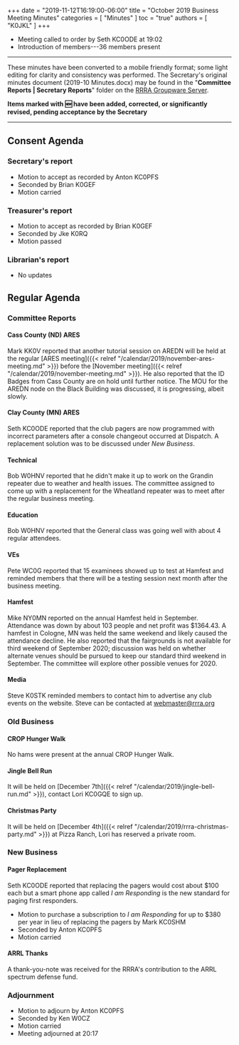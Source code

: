+++
date = "2019-11-12T16:19:00-06:00"
title = "October 2019 Business Meeting Minutes"
categories = [ "Minutes" ]
toc = "true"
authors = [ "K0JKL" ]
+++
* Meeting called to order by Seth KC0ODE at 19:02
* Introduction of members---36 members present

<!--more-->

---

These minutes have been converted to a mobile friendly format; some light
editing for clarity and consistency was performed. The Secretary's original
minutes document (2019-10 Minutes.docx) may be found in the
"**Committee Reports | Secretary Reports**" folder on the
[RRRA Groupware Server](https://cloud.rrra.org/). 

**Items marked with :new: have been added, corrected, or significantly
revised, pending acceptance by the Secretary**

---

## Consent Agenda 

### Secretary's report
* Motion to accept as recorded by Anton KC0PFS
* Seconded by Brian K0GEF
* Motion carried

### Treasurer's report
* Motion to accept as recorded by Brian K0GEF
* Seconded by Jke K0RQ
* Motion passed

### Librarian's report
* No updates

## Regular Agenda

### Committee Reports 

#### Cass County (ND) ARES

Mark KK0V reported that another tutorial session on AREDN will be
held at the regular
[ARES meeting]({{< relref "/calendar/2019/november-ares-meeting.md" >}})
before the
[November meeting]({{< relref "/calendar/2019/november-meeting.md" >}}).
He also reported that the ID Badges from Cass County are on hold until
further notice. The MOU for the AREDN node on the Black Building was
discussed, it is progressing, albeit slowly.

#### Clay County (MN) ARES

Seth KC0ODE reported that the club pagers are now programmed with
incorrect parameters after a console changeout occurred at Dispatch. A
replacement solution was to be discussed under *New Business*.

#### Technical

Bob W0HNV reported that he didn't make it up to work on the Grandin
repeater due to weather and health issues. The committee assigned to
come up with a replacement for the Wheatland repeater was to meet after
the regular business meeting.

#### Education

Bob W0HNV reported that the General class was going well with about 4
regular attendees.

#### VEs

Pete WC0G reported that 15 examinees showed up to test at Hamfest and
reminded members that there will be a testing session next month after
the business meeting.

#### Hamfest

Mike NY0MN reported on the annual Hamfest held in September. Attendance
was down by about 103 people and net profit was $1364.43. A hamfest in
Cologne, MN was held the same weekend and likely caused the attendance
decline. He also reported that the fairgrounds is not available for
third weekend of September 2020; discussion was held on whether
alternate venues should be pursued to keep our standard third weekend in
September. The committee will explore other possible venues for 2020.

#### Media

Steve K0STK reminded members to contact him to advertise any club events
on the website. Steve can be contacted at webmaster@rrra.org

### Old Business

#### CROP Hunger Walk

No hams were present at the annual CROP Hunger Walk.

#### Jingle Bell Run

It will be held on
[December 7th]({{< relref "/calendar/2019/jingle-bell-run.md" >}}),
contact Lori KC0GQE to sign up.

#### Christmas Party

It will be held on
[December 4th]({{< relref "/calendar/2019/rrra-christmas-party.md" >}})
at Pizza Ranch, Lori has reserved a private room.

### New Business

#### Pager Replacement

Seth KC0ODE reported that replacing the pagers would cost about $100
each but a smart phone app called *I am Responding* is the new standard
for paging first responders.

* Motion to purchase a subscription to *I am Responding* for up to $380
per year in lieu of replacing the pagers by Mark KC0SHM
* Seconded by Anton KC0PFS
* Motion carried

#### ARRL Thanks

A thank-you-note was received for the RRRA's contribution to the ARRL
spectrum defense fund.

### Adjournment
* Motion to adjourn by Anton KC0PFS
* Seconded by Ken W0CZ
* Motion carried
* Meeting adjourned at 20:17
